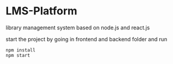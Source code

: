 # LMS-Platform
library management system based on node.js and react.js

start the project by going in frontend and backend folder and run
```
npm install
npm start
```
